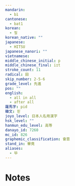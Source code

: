 ```yaml
---
mandarin:
  - bì
cantonese:
  - bat1
korean:
  - 필
korean_native: ""
japanese:
  - HITSU
japanese_nanori: ""
vietnamese:
middle_chinese_initial: p
middle_chinese_final: iɪt
stroke_count: 11
radical: 田
skip_number: 2-5-6
grade_level: 先進
pos: ""
english:
  - all in all
  - after all
羅馬字: pid
韓文: 핃
joyo_level: 日本人名用漢字
hsk_level: ""
hanmun_edu_level: 高等
danayo_id: 7260
mc_id: 826
graphemic_classification: 會意
stand_in: 畢竟
aliases:
  - 毕
---
```


# Notes
